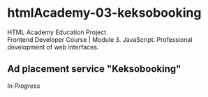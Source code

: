 # htmlAcademy-03-keksobooking
HTML Academy Education Project  
Frontend Developer Course | Module 3. JavaScript. Professional development of web interfaces.
## Ad placement service "Keksobooking"
*In Progress*
